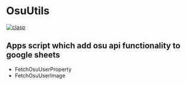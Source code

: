 # OsuUtils
[![clasp](https://img.shields.io/badge/built%20with-clasp-4285f4.svg)](https://github.com/google/clasp)
## Apps script which add osu api functionality to google sheets

- FetchOsuUserProperty
- FetchOsuUserImage